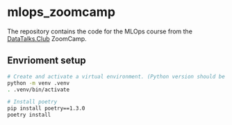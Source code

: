 # mlops_zoomcamp

The repository contains the code for the MLOps course from the [DataTalks.Club](https://github.com/DataTalksClub/mlops-zoomcamp) ZoomCamp.

## Envrioment setup

```bash
# Create and activate a virtual environment. (Python version should be >= 3.9)
python -m venv .venv
. .venv/bin/activate

# Install poetry
pip install poetry==1.3.0
poetry install
```